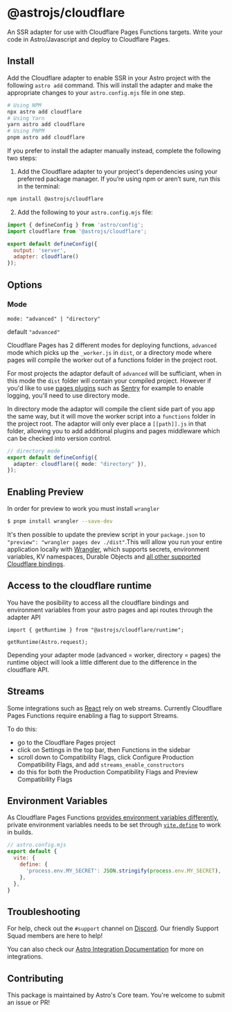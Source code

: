 # @astrojs/cloudflare

An SSR adapter for use with Cloudflare Pages Functions targets. Write your code in Astro/Javascript and deploy to Cloudflare Pages.

## Install

Add the Cloudflare adapter to enable SSR in your Astro project with the following `astro add` command. This will install the adapter and make the appropriate changes to your `astro.config.mjs` file in one step.

```sh
# Using NPM
npx astro add cloudflare
# Using Yarn
yarn astro add cloudflare
# Using PNPM
pnpm astro add cloudflare
```

If you prefer to install the adapter manually instead, complete the following two steps:

1. Add the Cloudflare adapter to your project's dependencies using your preferred package manager. If you’re using npm or aren’t sure, run this in the terminal:

```bash
npm install @astrojs/cloudflare
```

2. Add the following to your `astro.config.mjs` file:

```js title="astro.config.mjs" ins={2, 5-6}
import { defineConfig } from 'astro/config';
import cloudflare from '@astrojs/cloudflare';

export default defineConfig({
  output: 'server',
  adapter: cloudflare()
});
```

## Options


### Mode

`mode: "advanced" | "directory"`

default `"advanced"`

Cloudflare Pages has 2 different modes for deploying functions, `advanced` mode which picks up the `_worker.js` in `dist`, or a directory mode where pages will compile the worker out of a functions folder in the project root.

For most projects the adaptor default of `advanced` will be sufficiant, when in this mode the `dist` folder will contain your compiled project. However if you'd like to use [pages plugins](https://developers.cloudflare.com/pages/platform/functions/plugins/) such as [Sentry](https://developers.cloudflare.com/pages/platform/functions/plugins/sentry/) for example to enable logging, you'll need to use directory mode.

In directory mode the adaptor will compile the client side part of you app the same way, but it will move the worker script into a `functions` folder in the project root. The adaptor will only ever place a `[[path]].js` in that folder, allowing you to add additional plugins and pages middleware which can be checked into version control.

```ts
// directory mode
export default defineConfig({
  adapter: cloudflare({ mode: "directory" }),
});

```

## Enabling Preview

In order for preview to work you must install `wrangler`

```sh
$ pnpm install wrangler --save-dev
```

It's then possible to update the preview script in your `package.json` to `"preview": "wrangler pages dev ./dist"`.This will allow you run your entire application locally with [Wrangler](https://github.com/cloudflare/wrangler2), which supports secrets, environment variables, KV namespaces, Durable Objects and [all other supported Cloudflare bindings](https://developers.cloudflare.com/pages/platform/functions/#adding-bindings).

## Access to the cloudflare runtime

You have the posibility to access all the cloudflare bindings and environment variables from your astro pages and api routes through the adapter API

```
import { getRuntime } from "@astrojs/cloudflare/runtime";

getRuntime(Astro.request);
```

Depending your adapter mode (advanced = worker, directory = pages) the runtime object will look a little different due to the difference in the cloudflare API.

## Streams

Some integrations such as [React](https://github.com/withastro/astro/tree/main/packages/integrations/react) rely on web streams. Currently Cloudflare Pages Functions require enabling a flag to support Streams.

To do this:
- go to the Cloudflare Pages project
- click on Settings in the top bar, then Functions in the sidebar
- scroll down to Compatibility Flags, click Configure Production Compatibility Flags, and add `streams_enable_constructors`
- do this for both the Production Compatibility Flags and Preview Compatibility Flags

## Environment Variables

As Cloudflare Pages Functions [provides environment variables differently](https://developers.cloudflare.com/pages/platform/functions/#adding-environment-variables-locally), private environment variables needs to be set through [`vite.define`](https://vitejs.dev/config/shared-options.html#define) to work in builds.

```js
// astro.config.mjs
export default {
  vite: {
    define: {
      'process.env.MY_SECRET': JSON.stringify(process.env.MY_SECRET),
    },
  },
}
```

## Troubleshooting

For help, check out the `#support` channel on [Discord](https://astro.build/chat). Our friendly Support Squad members are here to help!

You can also check our [Astro Integration Documentation][astro-integration] for more on integrations.

## Contributing

This package is maintained by Astro's Core team. You're welcome to submit an issue or PR!

[astro-integration]: https://docs.astro.build/en/guides/integrations-guide/
